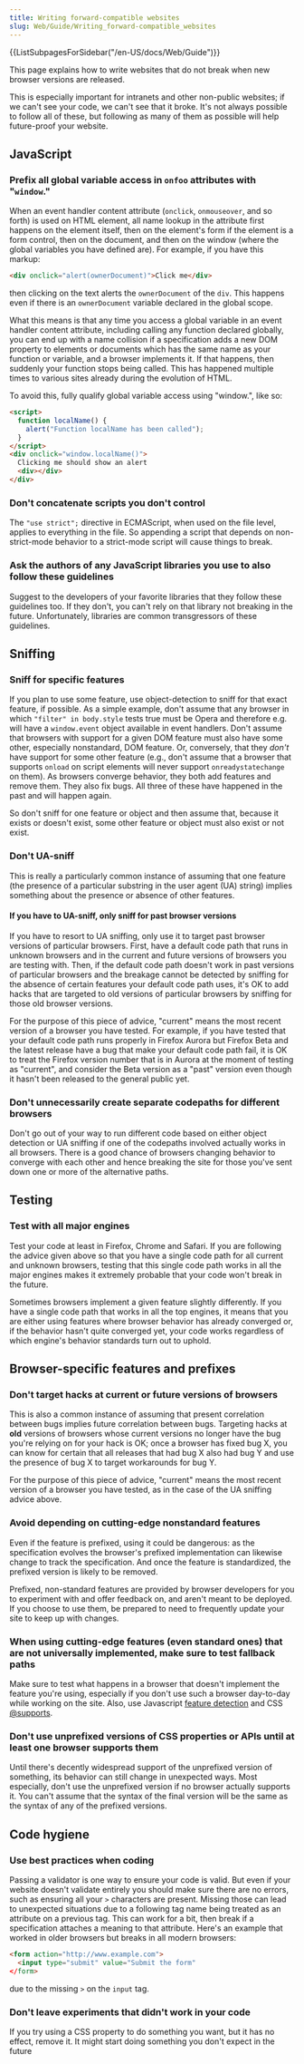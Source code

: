 ```yaml
---
title: Writing forward-compatible websites
slug: Web/Guide/Writing_forward-compatible_websites
---
```


<section id="Quick_links">
  {{ListSubpagesForSidebar("/en-US/docs/Web/Guide")}}
</section>

This page explains how to write websites that do not break when new browser versions are released.

This is especially important for intranets and other non-public websites; if we can't see your code, we can't see that it broke. It's not always possible to follow all of these, but following as many of them as possible will help future-proof your website.

## JavaScript

### Prefix all global variable access in `onfoo` attributes with "`window`."

When an event handler content attribute (`onclick`, `onmouseover`, and so forth) is used on HTML element, all name lookup in the attribute first happens on the element itself, then on the element's form if the element is a form control, then on the document, and then on the window (where the global variables you have defined are). For example, if you have this markup:

```html
<div onclick="alert(ownerDocument)">Click me</div>
```

then clicking on the text alerts the `ownerDocument` of the `div`. This happens even if there is an `ownerDocument` variable declared in the global scope.

What this means is that any time you access a global variable in an event handler content attribute, including calling any function declared globally, you can end up with a name collision if a specification adds a new DOM property to elements or documents which has the same name as your function or variable, and a browser implements it. If that happens, then suddenly your function stops being called. This has happened multiple times to various sites already during the evolution of HTML.

To avoid this, fully qualify global variable access using "window.", like so:

```html
<script>
  function localName() {
    alert("Function localName has been called");
  }
</script>
<div onclick="window.localName()">
  Clicking me should show an alert
  <div></div>
</div>
```

### Don't concatenate scripts you don't control

The `"use strict";` directive in ECMAScript, when used on the file level, applies to everything in the file. So appending a script that depends on non-strict-mode behavior to a strict-mode script will cause things to break.

### Ask the authors of any JavaScript libraries you use to also follow these guidelines

Suggest to the developers of your favorite libraries that they follow these guidelines too. If they don't, you can't rely on that library not breaking in the future. Unfortunately, libraries are common transgressors of these guidelines.

## Sniffing

### Sniff for specific features

If you plan to use some feature, use object-detection to sniff for that exact feature, if possible. As a simple example, don't assume that any browser in which `"filter" in body.style` tests true must be Opera and therefore e.g. will have a `window.event` object available in event handlers. Don't assume that browsers with support for a given DOM feature must also have some other, especially nonstandard, DOM feature. Or, conversely, that they _don't_ have support for some other feature (e.g., don't assume that a browser that supports `onload` on script elements will never support `onreadystatechange` on them). As browsers converge behavior, they both add features and remove them. They also fix bugs. All three of these have happened in the past and will happen again.

So don't sniff for one feature or object and then assume that, because it exists or doesn't exist, some other feature or object must also exist or not exist.

### Don't UA-sniff

This is really a particularly common instance of assuming that one feature (the presence of a particular substring in the user agent (UA) string) implies something about the presence or absence of other features.

#### If you have to UA-sniff, only sniff for past browser versions

If you have to resort to UA sniffing, only use it to target past browser versions of particular browsers. First, have a default code path that runs in unknown browsers and in the current and future versions of browsers you are testing with. Then, if the default code path doesn't work in past versions of particular browsers and the breakage cannot be detected by sniffing for the absence of certain features your default code path uses, it's OK to add hacks that are targeted to old versions of particular browsers by sniffing for those old browser versions.

For the purpose of this piece of advice, "current" means the most recent version of a browser you have tested. For example, if you have tested that your default code path runs properly in Firefox Aurora but Firefox Beta and the latest release have a bug that make your default code path fail, it is OK to treat the Firefox version number that is in Aurora at the moment of testing as "current", and consider the Beta version as a "past" version even though it hasn't been released to the general public yet.

### Don't unnecessarily create separate codepaths for different browsers

Don't go out of your way to run different code based on either object detection or UA sniffing if one of the codepaths involved actually works in all browsers. There is a good chance of browsers changing behavior to converge with each other and hence breaking the site for those you've sent down one or more of the alternative paths.

## Testing

### Test with all major engines

Test your code at least in Firefox, Chrome and Safari. If you are following the advice given above so that you have a single code path for all current and unknown browsers, testing that this single code path works in all the major engines makes it extremely probable that your code won't break in the future.

Sometimes browsers implement a given feature slightly differently. If you have a single code path that works in all the top engines, it means that you are either using features where browser behavior has already converged or, if the behavior hasn't quite converged yet, your code works regardless of which engine's behavior standards turn out to uphold.

## Browser-specific features and prefixes

### Don't target hacks at current or future versions of browsers

This is also a common instance of assuming that present correlation between bugs implies future correlation between bugs. Targeting hacks at **old** versions of browsers whose current versions no longer have the bug you're relying on for your hack is OK; once a browser has fixed bug X, you can know for certain that all releases that had bug X also had bug Y and use the presence of bug X to target workarounds for bug Y.

For the purpose of this piece of advice, "current" means the most recent version of a browser you have tested, as in the case of the UA sniffing advice above.

### Avoid depending on cutting-edge nonstandard features

Even if the feature is prefixed, using it could be dangerous: as the specification evolves the browser's prefixed implementation can likewise change to track the specification. And once the feature is standardized, the prefixed version is likely to be removed.

Prefixed, non-standard features are provided by browser developers for you to experiment with and offer feedback on, and aren't meant to be deployed. If you choose to use them, be prepared to need to frequently update your site to keep up with changes.

### When using cutting-edge features (even standard ones) that are not universally implemented, make sure to test fallback paths

Make sure to test what happens in a browser that doesn't implement the feature you're using, especially if you don't use such a browser day-to-day while working on the site. Also, use Javascript [feature detection](/en-US/docs/Learn/Tools_and_testing/Cross_browser_testing/Feature_detection) and CSS [@supports](/en-US/docs/Web/CSS/@supports). 

### Don't use unprefixed versions of CSS properties or APIs until at least one browser supports them

Until there's decently widespread support of the unprefixed version of something, its behavior can still change in unexpected ways. Most especially, don't use the unprefixed version if no browser actually supports it. You can't assume that the syntax of the final version will be the same as the syntax of any of the prefixed versions.

## Code hygiene

### Use best practices when coding

Passing a validator is one way to ensure your code is valid. But even if your website doesn't validate entirely you should make sure there are no errors, such as ensuring all your `>` characters are present. Missing those can lead to unexpected situations due to a following tag name being treated as an attribute on a previous tag. This can work for a bit, then break if a specification attaches a meaning to that attribute. Here's an example that worked in older browsers but breaks in all modern browsers:

```html
<form action="http://www.example.com">
  <input type="submit" value="Submit the form"
</form>
```

due to the missing `>` on the `input` tag.

### Don't leave experiments that didn't work in your code

If you try using a CSS property to do something you want, but it has no effect, remove it. It might start doing something you don't expect in the future
